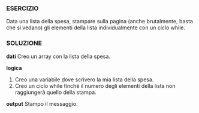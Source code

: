 ### ESERCIZIO

Data una lista della spesa, stampare sulla pagina (anche brutalmente, basta che si vedano) gli elementi della lista individualmente con un ciclo while.

### SOLUZIONE

**dati**
Creo un array con la lista della spesa.

**logica**
1. Creo una variabile dove scrivero la mia lista della spesa.
1. Creo un ciclo while finché il numero degli elementi della lista non raggiungerà quello della stampa.

**output**
Stampo il messaggio.